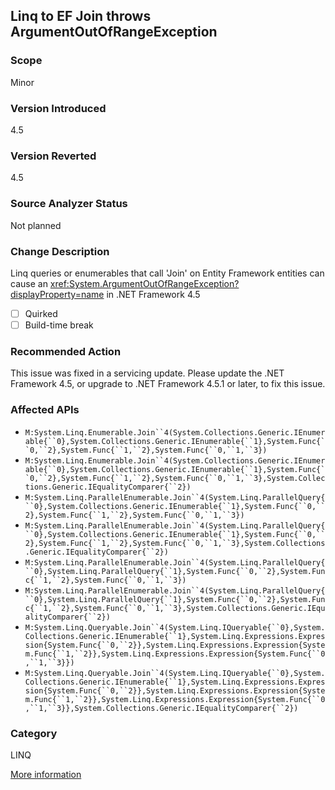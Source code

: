 ## Linq to EF Join throws ArgumentOutOfRangeException

### Scope
Minor

### Version Introduced
4.5

### Version Reverted
4.5

### Source Analyzer Status
Not planned

### Change Description

Linq queries or enumerables that call 'Join' on Entity Framework entities can
cause an <xref:System.ArgumentOutOfRangeException?displayProperty=name>  in .NET
Framework 4.5

- [ ] Quirked
- [ ] Build-time break

### Recommended Action

This issue was fixed in a servicing update. Please update the .NET Framework
4.5, or upgrade to .NET Framework 4.5.1 or later, to fix this issue.

### Affected APIs
* ```M:System.Linq.Enumerable.Join``4(System.Collections.Generic.IEnumerable{``0},System.Collections.Generic.IEnumerable{``1},System.Func{``0,``2},System.Func{``1,``2},System.Func{``0,``1,``3})```
* ```M:System.Linq.Enumerable.Join``4(System.Collections.Generic.IEnumerable{``0},System.Collections.Generic.IEnumerable{``1},System.Func{``0,``2},System.Func{``1,``2},System.Func{``0,``1,``3},System.Collections.Generic.IEqualityComparer{``2})```
* ```M:System.Linq.ParallelEnumerable.Join``4(System.Linq.ParallelQuery{``0},System.Collections.Generic.IEnumerable{``1},System.Func{``0,``2},System.Func{``1,``2},System.Func{``0,``1,``3})```
* ```M:System.Linq.ParallelEnumerable.Join``4(System.Linq.ParallelQuery{``0},System.Collections.Generic.IEnumerable{``1},System.Func{``0,``2},System.Func{``1,``2},System.Func{``0,``1,``3},System.Collections.Generic.IEqualityComparer{``2})```
* ```M:System.Linq.ParallelEnumerable.Join``4(System.Linq.ParallelQuery{``0},System.Linq.ParallelQuery{``1},System.Func{``0,``2},System.Func{``1,``2},System.Func{``0,``1,``3})```
* ```M:System.Linq.ParallelEnumerable.Join``4(System.Linq.ParallelQuery{``0},System.Linq.ParallelQuery{``1},System.Func{``0,``2},System.Func{``1,``2},System.Func{``0,``1,``3},System.Collections.Generic.IEqualityComparer{``2})```
* ```M:System.Linq.Queryable.Join``4(System.Linq.IQueryable{``0},System.Collections.Generic.IEnumerable{``1},System.Linq.Expressions.Expression{System.Func{``0,``2}},System.Linq.Expressions.Expression{System.Func{``1,``2}},System.Linq.Expressions.Expression{System.Func{``0,``1,``3}})```
* ```M:System.Linq.Queryable.Join``4(System.Linq.IQueryable{``0},System.Collections.Generic.IEnumerable{``1},System.Linq.Expressions.Expression{System.Func{``0,``2}},System.Linq.Expressions.Expression{System.Func{``1,``2}},System.Linq.Expressions.Expression{System.Func{``0,``1,``3}},System.Collections.Generic.IEqualityComparer{``2})```

### Category
LINQ

[More information](http://connect.microsoft.com/VisualStudio/feedback/details/763986/linq-to-ef-join-throws-index-was-out-of-range-after-upgrade-from-vs2010-to-vs2012)

<!-- breaking change id: 93 -->
